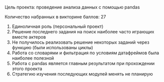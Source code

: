 Цель проекта: проведение анализа данных с помощью pandas

Количество набранных в викторине баллов: 27

1. Единоличная роль (персональный проект)
2. Решение последнего задания на поиск наиболее часто играющих вместе актеров
3. Не получилось реализовать решение некоторых заданий через функцию (были использованы циклы)
4. Работа со словарями и фильтрация по условиям датафреймов была наиболее полезной
5. Работа с pandas является главным результатом при прохождении этого проекта
6. Стратегию изучения последующих модулей менять не планирую

